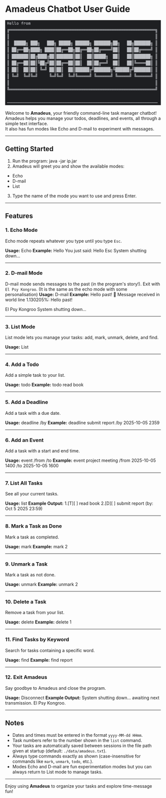 # Amadeus Chatbot User Guide

![Product screenshot](image_amadeus.png)

Welcome to **Amadeus**, your friendly command-line task manager chatbot!  
Amadeus helps you manage your todos, deadlines, and events, all through a simple text interface.  
It also has fun modes like Echo and D-mail to experiment with messages.

---

## Getting Started

1. Run the program:
java -jar ip.jar
2. Amadeus will greet you and show the available modes:
- Echo
- D-mail
- List

3. Type the name of the mode you want to use and press Enter.

---

## Features

### 1. Echo Mode
Echo mode repeats whatever you type until you type `Esc`.

**Usage:**
Echo
**Example:**
Hello
You just said: Hello
Esc
System shutting down...

---

### 2. D-mail Mode
D-mail mode sends messages to the past (in the program's story!). Exit with `El Psy Kongroo`.
(It is the same as the echo mode with some personalisation)
**Usage:**
D-mail
**Example:**
Hello past!
📧 Message received in world line 1.130205%: Hello past!

El Psy Kongroo
System shutting down...

---

### 3. List Mode
List mode lets you manage your tasks: add, mark, unmark, delete, and find.

**Usage:**
List

---

### 4. Add a Todo
Add a simple task to your list.

**Usage:**
todo <description>
**Example:**
todo read book

---

### 5. Add a Deadline
Add a task with a due date.

**Usage:**
deadline <description> /by <yyyy-MM-dd HHmm>
**Example:**
deadline submit report /by 2025-10-05 2359

---

### 6. Add an Event
Add a task with a start and end time.

**Usage:**
event <description> /from <yyyy-MM-dd HHmm> /to <yyyy-MM-dd HHmm>
**Example:**
event project meeting /from 2025-10-05 1400 /to 2025-10-05 1600

---

### 7. List All Tasks
See all your current tasks.

**Usage:**
list
**Example Output:**
1.[T][ ] read book
2.[D][ ] submit report (by: Oct 5 2025 23:59)

---

### 8. Mark a Task as Done
Mark a task as completed.

**Usage:**
mark <task number>
**Example:**
mark 2

---

### 9. Unmark a Task
Mark a task as not done.

**Usage:**
unmark <task number>
**Example:**
unmark 2

---

### 10. Delete a Task
Remove a task from your list.

**Usage:**
delete <task number>
**Example:**
delete 1

---

### 11. Find Tasks by Keyword
Search for tasks containing a specific word.

**Usage:**
find <keyword>
**Example:**
find report

---

### 12. Exit Amadeus
Say goodbye to Amadeus and close the program.

**Usage:**
Disconnect
**Example Output:**
System shutting down... awaiting next transmission.
El Psy Kongroo.

---

## Notes

- Dates and times must be entered in the format `yyyy-MM-dd HHmm`.  
- Task numbers refer to the number shown in the `list` command.  
- Your tasks are automatically saved between sessions in the file path given at startup (default: `./data/amadeus.txt`).  
- Always type commands exactly as shown (case-insensitive for commands like `mark`, `unmark`, `todo`, etc.).  
- Modes Echo and D-mail are fun experimentation modes but you can always return to List mode to manage tasks.

---

Enjoy using **Amadeus** to organize your tasks and explore time-message fun!

  
